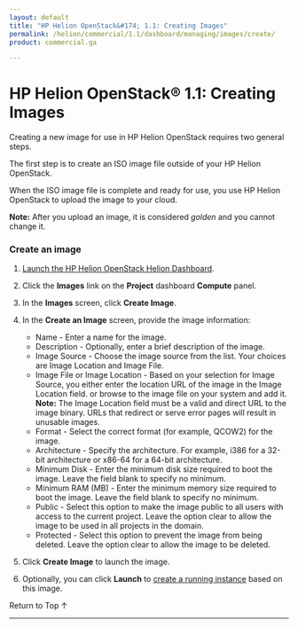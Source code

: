 ```yaml
---
layout: default
title: "HP Helion OpenStack&#174; 1.1: Creating Images"
permalink: /helion/commercial/1.1/dashboard/managing/images/create/
product: commercial.ga

---
```

<!--UNDER REVISION-->

<script>

function PageRefresh {
onLoad="window.refresh"
}

PageRefresh();

</script>

<!-- <p style="font-size: small;"> <a href="/helion/commercial/1.1/ga1/install/">&#9664; PREV</a> | <a href="/helion/commercial/1.1/ga1/install-overview/">&#9650; UP</a> | <a href="/helion/commercial/1.1/ga1/">NEXT &#9654;</a></p> -->

# HP Helion OpenStack&#174; 1.1: Creating Images

Creating a new image for use in HP Helion OpenStack requires two general steps.

The first step is to create an ISO image file outside of your HP Helion OpenStack. 

When the ISO image file is complete and ready for use, you use HP Helion OpenStack to upload the image to your cloud.

**Note:** After you upload an image, it is considered *golden* and you cannot change it.

### Create an image ###

1. [Launch the HP Helion OpenStack Helion Dashboard](/helion/openstack/1.1/dashboard/login/).

2. Click the **Images** link on the **Project** dashboard **Compute** panel.

3. In the **Images** screen, click **Create Image**.

4. In the **Create an Image** screen, provide the image information:

	* Name - Enter a name for the image.
	* Description - Optionally, enter a brief description of the image.
	* Image Source - Choose the image source from the list. Your choices are Image Location and Image File.
	* Image File or Image Location - Based on your selection for Image Source, you either enter the location URL of the image in the Image Location field. or browse to the image file on your system and add it.
		**Note:** The Image Location field must be a valid and direct URL to the image binary. URLs that redirect or serve error pages will result in unusable images.
	* Format - Select the correct format (for example, QCOW2) for the image.
	* Architecture - Specify the architecture. For example, i386 for a 32-bit architecture or x86-64 for a 64-bit architecture.
	* Minimum Disk - Enter the minimum disk size required to boot the image. Leave the field blank to specify no minimum. 
	* Minimum RAM (MB) - Enter the minimum memory size required to boot the image. Leave the field blank to specify no minimum.
	* Public - Select this option to make the image public to all users with access to the current project. Leave the option clear to allow the image to be used in all projects in the domain.
	* Protected - Select this option to prevent the image from being deleted.  Leave the option clear to allow the image to be deleted.

5. Click **Create Image** to launch the image.	

6. Optionally, you can click **Launch** to [create a running instance](/helion/commercial/1.1/dashboard/managing/instances/create/) based on this image.

<a href="#top" style="padding:14px 0px 14px 0px; text-decoration: none;"> Return to Top &#8593; </a>


----
